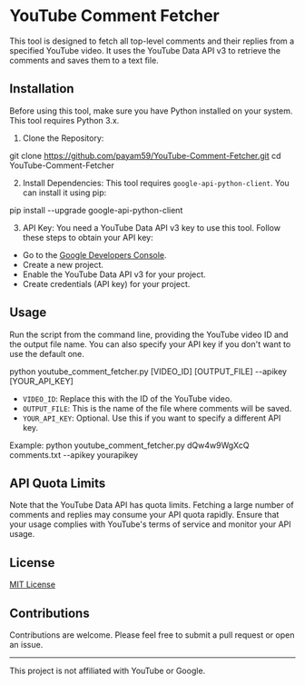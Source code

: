 # YouTube Comment Fetcher

This tool is designed to fetch all top-level comments and their replies from a specified YouTube video. 
It uses the YouTube Data API v3 to retrieve the comments and saves them to a text file.

## Installation

Before using this tool, make sure you have Python installed on your system. This tool requires Python 3.x.

1. Clone the Repository:
   
git clone https://github.com/payam59/YouTube-Comment-Fetcher.git
cd YouTube-Comment-Fetcher

2. Install Dependencies:
This tool requires `google-api-python-client`. You can install it using pip:

pip install --upgrade google-api-python-client


3. API Key:
You need a YouTube Data API v3 key to use this tool. Follow these steps to obtain your API key:
- Go to the [Google Developers Console](https://console.developers.google.com/).
- Create a new project.
- Enable the YouTube Data API v3 for your project.
- Create credentials (API key) for your project.

## Usage

Run the script from the command line, providing the YouTube video ID and the output file name. You can also specify your API key if you don't want to use the default one.

python youtube_comment_fetcher.py [VIDEO_ID] [OUTPUT_FILE] --apikey [YOUR_API_KEY]


- `VIDEO_ID`: Replace this with the ID of the YouTube video.
- `OUTPUT_FILE`: This is the name of the file where comments will be saved.
- `YOUR_API_KEY`: Optional. Use this if you want to specify a different API key.

Example:
python youtube_comment_fetcher.py dQw4w9WgXcQ comments.txt --apikey yourapikey


## API Quota Limits

Note that the YouTube Data API has quota limits. Fetching a large number of comments and replies may consume your API quota rapidly. 
Ensure that your usage complies with YouTube's terms of service and monitor your API usage.

## License

[MIT License](LICENSE.md)

## Contributions

Contributions are welcome. Please feel free to submit a pull request or open an issue.

---

This project is not affiliated with YouTube or Google.
